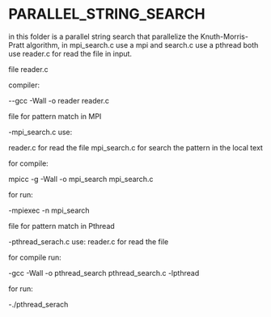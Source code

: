# PARALLEL_STRING_SEARCH
in this folder is a parallel string search that parallelize the Knuth-Morris-Pratt algorithm, in mpi_search.c use a mpi and search.c use a pthread 
both use reader.c for read the file in input.


file reader.c 

compiler:

--gcc -Wall -o reader reader.c

file for pattern match in MPI 

-mpi_search.c 
use:

reader.c  for read the file 
mpi_search.c for search the pattern in the local text

for compile:

mpicc -g -Wall -o mpi_search mpi_search.c

for run:

-mpiexec -n  <number of process> mpi_search <string to search> <path file>

file for pattern match in Pthread 
  
-pthread_serach.c 
use:
reader.c  for read the file 
  
for compile run:
  
-gcc -Wall -o pthread_search pthread_search.c -lpthread

for run:
  
-./pthread_serach <number of thread> <string to search> <path file>
